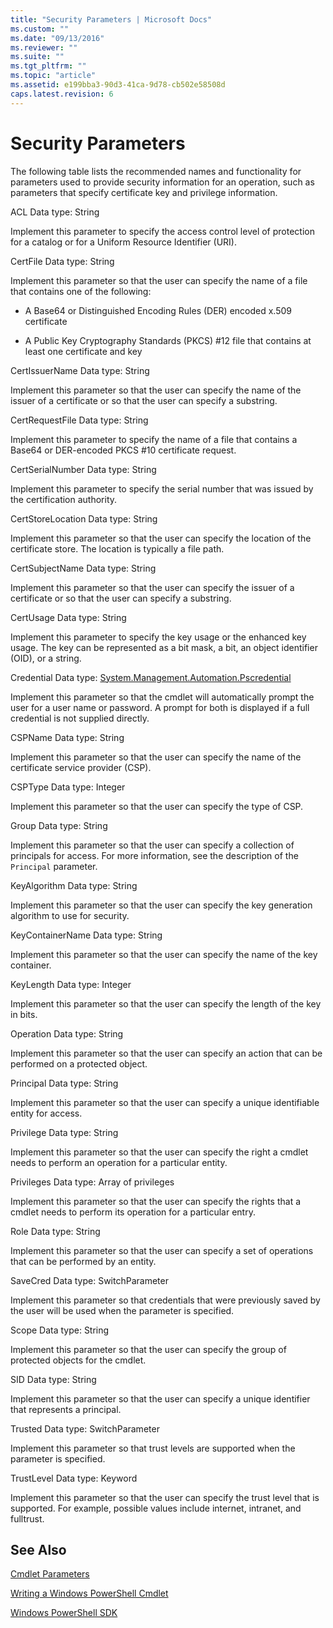 ```yaml
---
title: "Security Parameters | Microsoft Docs"
ms.custom: ""
ms.date: "09/13/2016"
ms.reviewer: ""
ms.suite: ""
ms.tgt_pltfrm: ""
ms.topic: "article"
ms.assetid: e199bba3-90d3-41ca-9d78-cb502e58508d
caps.latest.revision: 6
---
```

# Security Parameters

The following table lists the recommended names and functionality for parameters used to provide security information for an operation, such as parameters that specify certificate key and privilege information.

ACL
Data type: String

Implement this parameter to specify the access control level of protection for a catalog or for a Uniform Resource Identifier (URI).

CertFile
Data type: String

Implement this parameter so that the user can specify the name of a file that contains one of the following:

- A Base64 or Distinguished Encoding Rules (DER) encoded x.509 certificate

- A Public Key Cryptography Standards (PKCS) #12 file that contains at least one certificate and key

CertIssuerName
Data type: String

Implement this parameter so that the user can specify the name of the issuer of a certificate or so that the user can specify a substring.

CertRequestFile
Data type: String

Implement this parameter to specify the name of a file that contains a Base64 or DER-encoded PKCS #10 certificate request.

CertSerialNumber
Data type: String

Implement this parameter to specify the serial number that was issued by the certification authority.

CertStoreLocation
Data type: String

Implement this parameter so that the user can specify the location of the certificate store. The location is typically a file path.

CertSubjectName
Data type: String

Implement this parameter so that the user can specify the issuer of a certificate or so that the user can specify a substring.

CertUsage
Data type: String

Implement this parameter to specify the key usage or the enhanced key usage. The key can be represented as a bit mask, a bit, an object identifier (OID), or a string.

Credential
Data type: [System.Management.Automation.Pscredential](/dotnet/api/System.Management.Automation.PSCredential)

Implement this parameter so that the cmdlet will automatically prompt the user for a user name or password. A prompt for both is displayed if a full credential is not supplied directly.

CSPName
Data type: String

Implement this parameter so that the user can specify the name of the certificate service provider (CSP).

CSPType
Data type: Integer

Implement this parameter so that the user can specify the type of CSP.

Group
Data type: String

Implement this parameter so that the user can specify a collection of principals for access. For more information, see the description of the `Principal` parameter.

KeyAlgorithm
Data type: String

Implement this parameter so that the user can specify the key generation algorithm to use for security.

KeyContainerName
Data type: String

Implement this parameter so that the user can specify the name of the key container.

KeyLength
Data type: Integer

Implement this parameter so that the user can specify the length of the key in bits.

Operation
Data type: String

Implement this parameter so that the user can specify an action that can be performed on a protected object.

Principal
Data type: String

Implement this parameter so that the user can specify a unique identifiable entity for access.

Privilege
Data type: String

Implement this parameter so that the user can specify the right a cmdlet needs to perform an operation for a particular entity.

Privileges
Data type: Array of privileges

Implement this parameter so that the user can specify the rights that a cmdlet needs to perform its operation for a particular entry.

Role
Data type: String

Implement this parameter so that the user can specify a set of operations that can be performed by an entity.

SaveCred
Data type: SwitchParameter

Implement this parameter so that credentials that were previously saved by the user will be used when the parameter is specified.

Scope
Data type: String

Implement this parameter so that the user can specify the group of protected objects for the cmdlet.

SID
Data type: String

Implement this parameter so that the user can specify a unique identifier that represents a principal.

Trusted
Data type: SwitchParameter

Implement this parameter so that trust levels are supported when the parameter is specified.

TrustLevel
Data type: Keyword

Implement this parameter so that the user can specify the trust level that is supported. For example, possible values include internet, intranet, and fulltrust.

## See Also

[Cmdlet Parameters](./cmdlet-parameters.md)

[Writing a Windows PowerShell Cmdlet](./writing-a-windows-powershell-cmdlet.md)

[Windows PowerShell SDK](../windows-powershell-reference.md)
